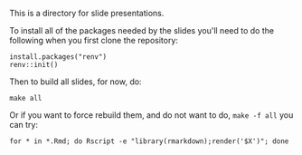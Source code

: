 This is a directory for slide presentations.

To install all of the packages needed by the slides you'll need to do the following when you first clone the repository:

```
install.packages("renv")
renv::init()
```

Then to build all slides, for now, do:

```
make all
```

Or if you want to force rebuild them, and do not want to do, `make -f all` you can try:

```
for * in *.Rmd; do Rscript -e "library(rmarkdown);render('$X')"; done

```
